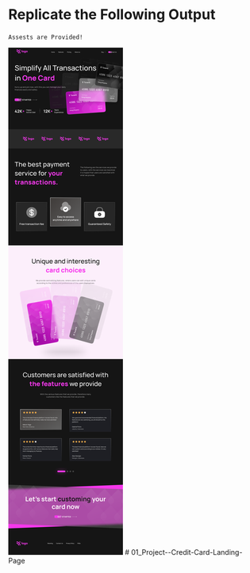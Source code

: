 # Replicate the Following Output

`Assests are Provided!`

![Project 1](./Credit%20card%20landing%20page.png)
#   0 1 _ P r o j e c t - - C r e d i t - C a r d - L a n d i n g - P a g e 
 
 